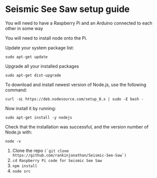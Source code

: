 # Seismic See Saw setup guide

You will need to have a Raspberry Pi and an Arduino connected to each other in some way

You will need to install node onto the Pi.

Update your system package list:
```
sudo apt-get update
```
Upgrade all your installed packages
```
sudo apt-get dist-upgrade
```
To download and install newest version of Node.js, use the following command:

```
curl -sL https://deb.nodesource.com/setup_8.x | sudo -E bash -
```
Now install it by running:
```
sudo apt-get install -y nodejs
```
Check that the installation was successful, and the version number of Node.js with:

```
node -v
```





1. Clone the repo ```(`git clone https://github.com/rankinjonathan/Seismic-See-Saw`)```
2. ```cd Raspberry Pi code for Seismic See Saw```
3. ```npm install```
4. ```node src```

